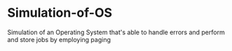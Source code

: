 # Simulation-of-OS
Simulation of an Operating System that's able to handle errors and perform and store jobs by employing paging
